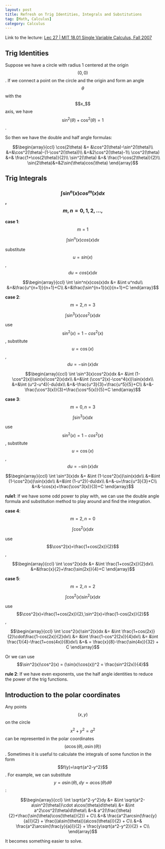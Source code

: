 ```yaml
---
layout: post
title: Refresh on Trig Identities, Integrals and Substitutions
tag: [Math, Calculus]
category: Calculus
---
```


Link to the lecture: [Lec 27 | MIT 18.01 Single Variable Calculus, Fall 2007](https://www.youtube.com/watch?v=Bv9kVDcj7yo&index=24&list=PL590CCC2BC5AF3BC1)

## Trig Identities

Suppose we have a circle with radius 1 centered at the origin $$(0,0)$$. If we connect a point on the circle and the origin and form an angle $$\theta$$ with the $$x_$$ axis, we have $$\sin^2(\theta)+\cos^2(\theta)=1$$.

So then we have the double and half angle formulas:

$$\begin{array}{ccl}
\cos(2\theta) &= &\cos^2(\theta)-\sin^2(\theta)\\
&=&\cos^2(\theta)-(1-\cos^2(\theta))\\
&=&2\cos^2(\theta)-1\\
\cos^2(\theta) &=& \frac{1+\cos(2\theta)}{2}\\
\sin^2(\theta) &=& \frac{1-\cos(2\theta)}{2}\\
\sin(2\theta)&=&2\sin(\theta)cos(\theta)
\end{array}$$

## Trig Integrals
### $$\int \sin^n(x)cos^m(x)dx$$, $$m,n=0,1,2,...,$$

**case 1**: $$m=1$$

$$\int \sin^n(x)cos(x)dx$$

substitute $$u=sin(x)$$, $$du = cos(x)dx$$

$$\begin{array}{ccl}
\int \sin^n(x)cos(x)dx &= &\int u^ndu\\
&=&\frac{u^{n+1}}{n+1}+C\\
&=&\frac{\sin^{n+1}(x)}{n+1}+C
\end{array}$$

**case 2**: $$m=2, n=3$$

$$\int \sin^3(x)cos^2(x)dx$$

use $$\sin^2(x)=1-cos^2(x)$$, substitute $$u=\cos(x)$$, $$du=-\sin(x)dx$$

$$\begin{array}{ccl}
\int \sin^3(x)cos^2(x)dx &= &\int (1-\cos^2(x))\sin(x)\cos^2(x)dx\\
&=&\int (\cos^2(x)-\cos^4(x))\sin(x)dx\\
&=&\int (u^2-u^4)(-du)dx\\
&=&-\frac{u^3}{3}+\frac{u^5}{5}+C\\
&=&-\frac{\cos^3(x)}{3}+\frac{\cos^5(x)}{5}+C
\end{array}$$

**case 3**: $$m=0, n=3$$

$$\int \sin^3(x)dx$$

use $$\sin^2(x)=1-cos^2(x)$$, substitute $$u=\cos(x)$$, $$du=-\sin(x)dx$$

$$\begin{array}{ccl}
\int \sin^3(x)dx &= &\int (1-\cos^2(x))\sin(x)dx\\
&=&\int (1-\cos^2(x))\sin(x)dx\\
&=&\int (1-u^2)(-du)dx\\
&=&-u+\frac{u^3}{3}+C\\
&=&-\cos(x)+\frac{\cos^3(x)}{3}+C
\end{array}$$

**rule1**: If we have some odd power to play with, we can use the double angle formula and substitution method to play around and find the integration.

**case 4**: $$m=2,n=0$$

$$\int \cos^2(x)dx$$

use $$\cos^2(x)=\frac{1+cos(2x)}{2}$$,

$$\begin{array}{ccl}
\int \cos^2(x)dx &= &\int \frac{1+cos(2x)}{2}dx\\
&=&\frac{x}{2}+\frac{\sin(2x)}{4}+C
\end{array}$$

**case 5**: $$m=2,n=2$$

$$\int \cos^2(x)\sin^2(x)dx$$

use $$\cos^2(x)=\frac{1+cos(2x)}{2},\sin^2(x)=\frac{1-cos(2x)}{2}$$,

$$\begin{array}{ccl}
\int \cos^2(x)\sin^2(x)dx &= &\int \frac{1+cos(2x)}{2}\cdot\frac{1-cos(2x)}{2}dx\\
&= &\int \frac{1-cos^2(2x)}{4}dx\\
&= &\int \frac{1}{4}-\frac{1+cos(4x)}{8}dx\\
&=& = \frac{x}{8}-\frac{\sin(4x)}{32} + C
\end{array}$$

Or we can use $$\sin^2(x)\cos^2(x) = (\sin(x)\cos(x))^2 = \frac{sin^2(2x)}{4}$$

**rule 2**: If we have even exponents, use the half angle identities to reduce the power of the trig functions.

## Introduction to the polar coordinates

Any points $$(x,y)$$ on the circle $$x^2+y^2=a^2$$ can be represented in the polar coordinates $$(a\cos(\theta),a\sin(\theta))$$. Sometimes it is useful to calculate the integrals of some function in the form $$f(y)=\sqrt{a^2-y^2}$$. For example, we can substitute $$y=a\sin(\theta), dy=a\cos(\theta)d\theta$$:

$$\begin{array}{ccl}
\int \sqrt{a^2-y^2}dy &= &\int \sqrt{a^2-a\sin^2(\theta)}\cdot a\cos(\theta)d\theta\\
&= &\int a^2\cos^2(\theta)d\theta\\
&=& a^2(\frac{\theta}{2}+\frac{\sin(\theta)\cos(\theta)}{2}) + C\\
&=& \frac{a^2\arcsin(\frac{y}{a})}{2} + \frac{(a\sin(\theta))(a\cos(\theta))}{2} + C\\
&=& \frac{a^2\arcsin(\frac{y}{a})}{2} + \frac{y\sqrt{a^2-y^2}}{2} + C\\
\end{array}$$

It becomes something easier to solve.
